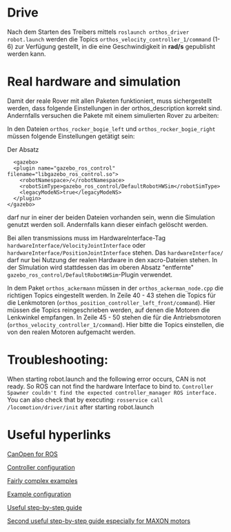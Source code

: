 # Drive
Nach dem Starten des Treibers mittels ```roslaunch orthos_driver robot.launch``` werden die Topics ```orthos_velocity_controller_1/command``` (1-6) zur Verfügung gestellt, in die eine Geschwindigkeit in **rad/s** gepublisht werden kann. 

# Real hardware and simulation
Damit der reale Rover mit allen Paketen funktioniert, muss sichergestellt werden, dass folgende Einstellungen in der orthos_description korrekt sind. Andernfalls versuchen die Pakete mit einem simulierten Rover zu arbeiten:

In den Dateien ```orthos_rocker_bogie_left``` und ```orthos_rocker_bogie_right``` müssen folgende Einstellungen getätigt sein:

Der Absatz
```
  <gazebo>
  <plugin name="gazebo_ros_control" filename="libgazebo_ros_control.so">
    <robotNamespace>/</robotNamespace>
    <robotSimType>gazebo_ros_control/DefaultRobotHWSim</robotSimType>
    <legacyModeNS>true</legacyModeNS>
  </plugin>
</gazebo>
```
darf nur in einer der beiden Dateien vorhanden sein, wenn die Simulation genutzt werden soll. Andernfalls kann dieser einfach gelöscht werden.

Bei allen transmissions muss im HardwareInterface-Tag ```hardwareInterface/VelocityJointInterface``` oder ```hardwareInterface/PositionJointInterface``` stehen. Das ```hardwareInterface/``` darf nur bei Nutzung der realen Hardware in den xacro-Dateien stehen. In der SImulation wird stattdessen das im oberen Absatz "entfernte" ```gazebo_ros_control/DefaultRobotHWSim```-Plugin verwendet.

In dem Paket ```orthos_ackermann``` müssen in der ```orthos_ackerman_node.cpp``` die richtigen Topics eingestellt werden. In Zeile 40 - 43 stehen die Topics für die Lenkmotoren (```orthos_position_controller_left_front/command```). Hier müssen die Topics reingeschrieben werden, auf denen die Motoren die Lenkwinkel empfangen. In Zeile 45 - 50 stehen die für die Antriebsmotoren (```orthos_velocity_controller_1/command```). Hier bitte die Topics einstellen, die von den realen Motoren aufgemacht werden.

# Troubleshooting:
When starting robot.launch and the following error occurs, CAN is not ready. So ROS can not find the hardware Interface to bind to.
```Controller Spawner couldn't find the expected controller_manager ROS interface.```
You can also check that by executing:
```rosservice call /locomotion/driver/init``` after starting robot.launch


# Useful hyperlinks

[CanOpen for ROS](http://wiki.ros.org/ros_canopen)

[Controller configuration](http://wiki.ros.org/canopen_motor_node)

[Fairly complex examples](https://github.com/ipa320/schunk_robots/blob/indigo_dev/schunk_lwa4d/launch/robot.launch)

[Example configuration](https://answers.ros.org/question/313745/how-to-use-controller_manager-with-ros_canopen/)

[Useful step-by-step guide](https://github.com/ros-industrial/ros_canopen/issues/283)

[Second useful step-by-step guide especially for MAXON motors](https://answers.ros.org/question/250174/how-to-control-maxon-motor-by-using-ros_canopen/)

